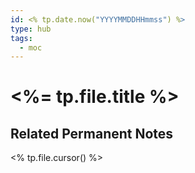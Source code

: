 ```yaml
---
id: <% tp.date.now("YYYYMMDDHHmmss") %>
type: hub
tags:
  - moc
---
```


# <%= tp.file.title %>

## Related Permanent Notes
<% tp.file.cursor() %>